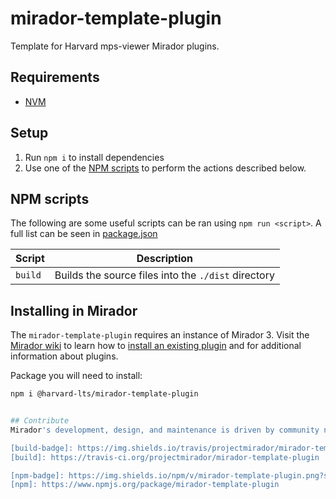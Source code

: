 # mirador-template-plugin

Template for Harvard mps-viewer Mirador plugins.

## Requirements

- [NVM](https://github.com/nvm-sh/nvm)

## Setup

1. Run `npm i` to install dependencies
1. Use one of the [NPM scripts](#npm-scripts) to perform the actions described below.

## NPM scripts

The following are some useful scripts can be ran using `npm run <script>`. A full list can be seen in [package.json](./package.json)

| Script  | Description                                                                                                                |
| ------- | -------------------------------------------------------------------------------------------------------------------------- |
| `build` | Builds the source files into the `./dist` directory                                                                        |

## Installing in Mirador

The `mirador-template-plugin` requires an instance of Mirador 3. Visit the [Mirador wiki](https://github.com/ProjectMirador/mirador/wiki) to learn how to [install an existing plugin](https://github.com/ProjectMirador/mirador/wiki/Mirador-3-plugins#installing-an-existing-plugin) and for additional information about plugins.

Package you will need to install:

```bash
npm i @harvard-lts/mirador-template-plugin


## Contribute
Mirador's development, design, and maintenance is driven by community needs and ongoing feedback and discussion. Join us at our regularly scheduled community calls, on [IIIF slack #mirador](http://bit.ly/iiif-slack), or the [mirador-tech](https://groups.google.com/forum/#!forum/mirador-tech) and [iiif-discuss](https://groups.google.com/forum/#!forum/iiif-discuss) mailing lists. To suggest features, report bugs, and clarify usage, please submit a GitHub issue.

[build-badge]: https://img.shields.io/travis/projectmirador/mirador-template-plugin/master.png?style=flat-square
[build]: https://travis-ci.org/projectmirador/mirador-template-plugin

[npm-badge]: https://img.shields.io/npm/v/mirador-template-plugin.png?style=flat-square
[npm]: https://www.npmjs.org/package/mirador-template-plugin